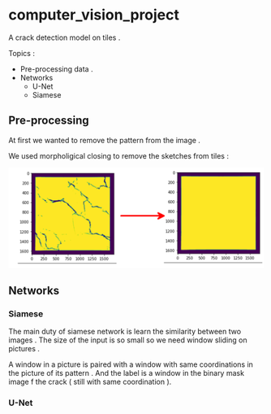 # computer_vision_project

A crack detection model on tiles . 

Topics : 
* Pre-processing data . 
* Networks 
    * U-Net
    * Siamese

## Pre-processing

At first we wanted to remove the pattern from the image . 

We used morpholigical closing to remove the sketches from tiles : 

![closing](https://github.com/parsaeisa/computer_vision_project/blob/master/pictures/closing.png)


## Networks
### Siamese

The main duty of siamese network is learn the similarity between two images . The size of the input is so small so we need window sliding 
on pictures . 

A window in a picture is paired with a window with same coordinations in the picture of its pattern . 
And the label is a window in the binary mask image f the crack ( still with same coordination ).

### U-Net
